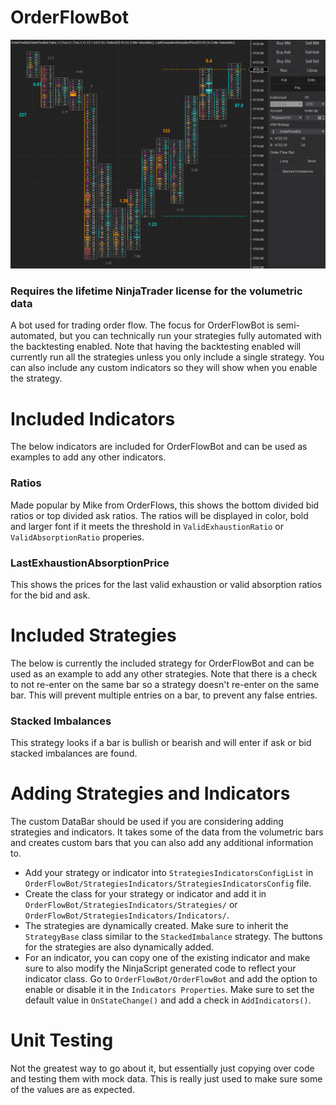 # OrderFlowBot

![Order Flow Bot](./screenshot.png)

### Requires the lifetime NinjaTrader license for the volumetric data

A bot used for trading order flow. The focus for OrderFlowBot is semi-automated, but you can technically run your strategies fully automated with the backtesting enabled. Note that having the backtesting enabled will currently run all the strategies unless you only include a single strategy. You can also include any custom indicators so they will show when you enable the strategy.

# Included Indicators

The below indicators are included for OrderFlowBot and can be used as examples to add any other indicators.

### Ratios

Made popular by Mike from OrderFlows, this shows the bottom divided bid ratios or top divided ask ratios. The ratios will be displayed in color, bold and larger font if it meets the threshold in `ValidExhaustionRatio` or `ValidAbsorptionRatio` properies.

### LastExhaustionAbsorptionPrice

This shows the prices for the last valid exhaustion or valid absorption ratios for the bid and ask.

# Included Strategies

The below is currently the included strategy for OrderFlowBot and can be used as an example to add any other strategies. Note that there is a check to not re-enter on the same bar so a strategy doesn't re-enter on the same bar. This will prevent multiple entries on a bar, to prevent any false entries.

### Stacked Imbalances

This strategy looks if a bar is bullish or bearish and will enter if ask or bid stacked imbalances are found.

# Adding Strategies and Indicators

The custom DataBar should be used if you are considering adding strategies and indicators. It takes some of the data from the volumetric bars and creates custom bars that you can also add any additional information to.

- Add your strategy or indicator into `StrategiesIndicatorsConfigList` in `OrderFlowBot/StrategiesIndicators/StrategiesIndicatorsConfig` file.
- Create the class for your strategy or indicator and add it in `OrderFlowBot/StrategiesIndicators/Strategies/` or `OrderFlowBot/StrategiesIndicators/Indicators/`.
- The strategies are dynamically created. Make sure to inherit the `StrategyBase` class similar to the `StackedImbalance` strategy. The buttons for the strategies are also dynamically added.
- For an indicator, you can copy one of the existing indicator and make sure to also modify the NinjaScript generated code to reflect your indicator class. Go to `OrderFlowBot/OrderFlowBot` and add the option to enable or disable it in the `Indicators Properties`. Make sure to set the default value in `OnStateChange()` and add a check in `AddIndicators()`.

# Unit Testing

Not the greatest way to go about it, but essentially just copying over code and testing them with mock data. This is really just used to make sure some of the values are as expected.
